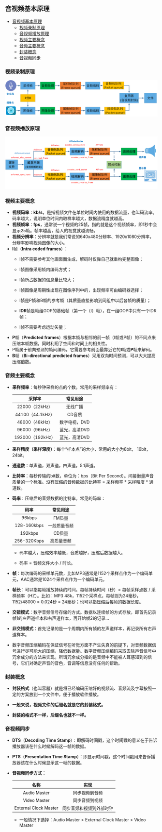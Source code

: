 ## 音视频基本原理

- [音视频基本原理](#音视频基本原理)
  - [视频录制原理](#视频录制原理)
  - [音视频播放原理](#音视频播放原理)
  - [视频主要概念](#视频主要概念)
  - [音频主要概念](#音频主要概念)
  - [封装概念](#封装概念)
  - [音视频同步](#音视频同步)

### 视频录制原理

![音视频录制原理](https://github.com/gongluck/images/blob/main/音视频录制原理.png)

### 音视频播放原理

![音视频播放原理](https://github.com/gongluck/images/blob/main/音视频播放原理.png)

### 视频主要概念

- **视频码率**：**kb/s**，是指视频文件在单位时间内使用的数据流量，也叫码流率。码率越大，说明单位时间内取样率越大，数据流精度就越高。
- **视频帧率**：**fps**，通常说一个视频的25帧，指的就是这个视频帧率，即1秒中会显示25帧。帧率越高，给人的视觉就越流畅。
- **视频分辨率**：分辨率就是我们常说的640x480分辨率、1920x1080分辨率，分辨率影响视频图像的大小。
- **I**帧（**Intra coded frames**）：
  - I帧不需要参考其他画面而生成，解码时仅靠自己就重构完整图像；

  - I帧图像采用帧内编码方式；
    
  - I帧所占数据的信息量比较大；
    
  - I帧图像是周期性出现在图像序列中的，出现频率可由编码器选择；
    
  - I帧是P帧和B帧的参考帧（其质量直接影响到同组中以后各帧的质量）；
    
  - **IDR**帧是帧组GOP的基础帧（第一个（I）帧），在一组GOP中只有一个IDR帧；
    
  - I帧不需要考虑运动矢量；
- **P**帧（**Predicted frames**）根据本帧与相邻的前一帧（I帧或P帧）的不同点来压缩本帧数据，同时利用了空间和时间上的相关性。
- P帧属于前向预测的帧间编码。它需要参考前面最靠近它的**I**帧或**P**帧来解码。
- **B**帧（**Bi-directional predicted frames**）采用双向时间预测，可以大大提高压缩倍数。

### 音频主要概念

- **采样频率**：每秒钟采样的点的个数。常用的采样频率有：

    |      采样率      |   常见用途    |
    | :--------------: | :-----------: |
    |  22000（22kHz）  |   无线广播    |
    | 44100（44.1kHz） |    CD音质     |
    |  48000（48kHz）  | 数字电视，DVD |
    |  96000（96kHz）  | 蓝光，高清DVD |
    | 192000（192kHz） | 蓝光，高清DVD |

- **采样精度（采样深度）**：每个“样本点”的大小，常用的大小为8bit， 16bit，24bit。

- **通道数**：单声道，双声道，四声道，5.1声道。

- **比特率**：每秒传输的bit数，单位为：bps（Bit Per Second）。间接衡量声音质量的一个标准。没有压缩的音频数据的比特率 = 采样频率 * 采样精度 * 通道数。

- **码率**：压缩后的音频数据的比特率。常见的码率：

    |    码率     |   常见用途   |
    | :---------: | :----------: |
    |   96kbps    |    FM质量    |
    | 128-160kbps | 一般质量音频 |
    |   192kbps   |    CD质量    |
    | 256-320Kbps |  高质量音频  |

    - 码率越大，压缩效率越低，音质越好，压缩后数据越大。

    - 码率 = 音频文件大小 / 时长。

- **帧**：每次编码的采样单元数，比如MP3通常是1152个采样点作为一个编码单元，AAC通常是1024个采样点作为一个编码单元。

- **帧长**：可以指每帧播放持续的时间。每帧持续时间（秒）= 每帧采样点数 / 采样频率（HZ）。比如：MP3 48k，1152个采样点，每帧则为24毫秒，1152/48000 = 0.024秒 = 24毫秒；也可以指压缩后每帧的数据长度。

- **交错模式**：数字音频信号存储的方式。数据以连续帧的方式存放，即首先记录帧1的左声道样本和右声道样本，再开始帧2的记录...

- **非交错模式**：首先记录的是一个周期内所有帧的左声道样本，再记录所有右声道样本。

- 数字音频压缩编码在保证信号在听觉方面不产生失真的前提下，对音频数据信号进行尽可能大的压缩，降低数据量。数字音频压缩编码采取去除声音信号中冗余成分的方法来实现。所谓冗余成分指的是音频中不能被人耳感知到的信号，它们对确定声音的音色，音调等信息没有任何的帮助。

### 封装概念

- **封装格式**（也叫容器）就是将已经编码压缩好的视频流、音频流及字幕按照一定的方案放到一个文件中，便于播放软件播放。

- **一般来说，视频文件的后缀名就是它的封装格式。**

- **封装的格式不一样，后缀名也就不一样。**

### 音视频同步

- **DTS**（**Decoding Time Stamp**）：即解码时间戳，这个时间戳的意义在于告诉播放器该在什么时候解码这一帧的数据。

- **PTS**（**Presentation Time Stamp**）：即显示时间戳，这个时间戳用来告诉播放器该在什么时候显示这一帧的数据。

- **音视频同步方式：**

    |         名称          |           实现           |
    | :-------------------: | :----------------------: |
    |     Audio Master      |      同步视频到音频      |
    |     Video Master      |      同步音频到视频      |
    | External Clock Master | 同步音频和视频到外部时钟 |

    - 一般情况下选择：Audio Master > External Clock Master > Video Master
